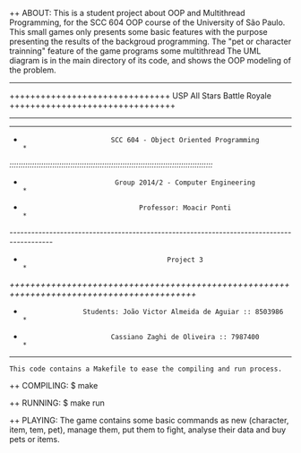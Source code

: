 ++ ABOUT:
	This is a student project about OOP and Multithread Programming, for the SCC 604 OOP
course of the University of São Paulo. This small games only presents some basic features
with the purpose presenting the results of the backgroud programming.
	The "pet or character trainning" feature of the game programs some multithread 
	The UML diagram is in the main directory of its code, and shows the OOP modeling of
the problem.

********************************************************************************************
+++++++++++++++++++++++++++++++ USP All Stars Battle Royale ++++++++++++++++++++++++++++++++
********************************************************************************************

********************************************************************************************
*                           SCC 604 - Object Oriented Programming                          *
*::::::::::::::::::::::::::::::::::::::::::::::::::::::::::::::::::::::::::::::::::::::::::*
*                            Group 2014/2 - Computer Engineering                           *
*                                  Professor: Moacir Ponti                                 *
*------------------------------------------------------------------------------------------*
*                                         Project 3                                        *
*++++++++++++++++++++++++++++++++++++++++++++++++++++++++++++++++++++++++++++++++++++++++++*
*                    Students: João Victor Almeida de Aguiar :: 8503986                    *
*                           Cassiano Zaghi de Oliveira :: 7987400                          *
********************************************************************************************



	This code contains a Makefile to ease the compiling and run process.

++ COMPILING:
	$ make

++ RUNNING:
	$ make run

++ PLAYING:
	The game contains some basic commands as new (character, item, tem, pet), manage
them, put them to fight, analyse their data and buy pets or items. 
